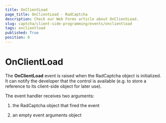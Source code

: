 ```yaml
---
title: OnClientLoad
page_title: OnClientLoad - RadCaptcha
description: Check our Web Forms article about OnClientLoad.
slug: captcha/client-side-programming/events/onclientload
tags: onclientload
published: True
position: 0
---
```


# OnClientLoad

The **OnClientLoad** event is raised when the RadCaptcha object is initialized. It can notify the developer that the control is available (e.g. to store a reference to its client-side object for later use).

The event handler receives two arguments:

1. the RadCaptcha object that fired the event

1. an empty event arguments object

